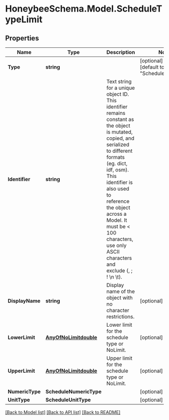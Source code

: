 
# HoneybeeSchema.Model.ScheduleTypeLimit

## Properties

Name | Type | Description | Notes
------------ | ------------- | ------------- | -------------
**Type** | **string** |  | [optional] [readonly] [default to "ScheduleTypeLimit"]
**Identifier** | **string** | Text string for a unique object ID. This identifier remains constant as the object is mutated, copied, and serialized to different formats (eg. dict, idf, osm). This identifier is also used to reference the object across a Model. It must be &lt; 100 characters, use only ASCII characters and exclude (, ; ! \\n \\t). | 
**DisplayName** | **string** | Display name of the object with no character restrictions. | [optional] 
**LowerLimit** | [**AnyOfNoLimitdouble**](AnyOfNoLimitdouble.md) | Lower limit for the schedule type or NoLimit. | [optional] 
**UpperLimit** | [**AnyOfNoLimitdouble**](AnyOfNoLimitdouble.md) | Upper limit for the schedule type or NoLimit. | [optional] 
**NumericType** | **ScheduleNumericType** |  | [optional] 
**UnitType** | **ScheduleUnitType** |  | [optional] 

[[Back to Model list]](../README.md#documentation-for-models)
[[Back to API list]](../README.md#documentation-for-api-endpoints)
[[Back to README]](../README.md)


